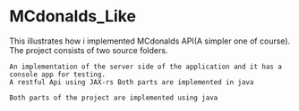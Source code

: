 # MCdonalds_Like
This illustrates how i implemented MCdonalds API(A simpler one of course).
The project consists of two source folders.

    An implementation of the server side of the application and it has a console app for testing.
    A restful Api using JAX-rs Both parts are implemented in java
    
    Both parts of the project are implemented using java
